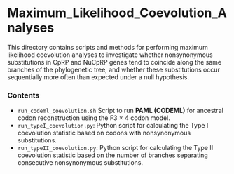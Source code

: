 # Maximum_Likelihood_Coevolution_Analyses
This directory contains scripts and methods for performing maximum likelihood coevolution analyses to investigate whether nonsynonymous substitutions in CpRP and NuCpRP genes tend to coincide along the same branches of the phylogenetic tree, and whether these substitutions occur sequentially more often than expected under a null hypothesis.

### Contents
- ```run_codeml_coevolution.sh``` Script to run **PAML (CODEML)** for ancestral codon reconstruction using the F3 × 4 codon model.
- ```run_typeI_coevolution.py```: Python script for calculating the Type I coevolution statistic based on codons with nonsynonymous substitutions.
- ```run_typeII_coevolution.py```: Python script for calculating the Type II coevolution statistic based on the number of branches separating consecutive nonsynonymous substitutions.
